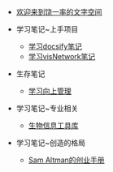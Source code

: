 - [欢迎来到饶一率的文字空间]()
- 学习笔记~上手项目
    - [学习docsify笔记](study_note/docsify.md)
    - [学习visNetwork笔记](study_note/visNetwork.md)

- 生存笔记
    - [学习向上管理](survive_note/up.md)

- 学习笔记~专业相关
    - [生物信息工具库](study_note/bio.md)

- 学习笔记~创造的格局
    - [Sam Altman的创业手册](create_note/SamAltman1.md)
